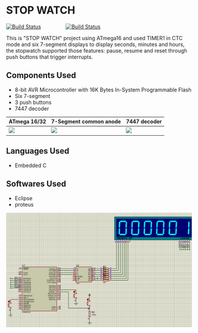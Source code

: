 # STOP WATCH


[![Build Status](https://img.shields.io/badge/C-100%25-green)](https://travis-ci.org/joemccann/dillinger) &nbsp;&nbsp;&nbsp;&nbsp;&nbsp;&nbsp;&nbsp;&nbsp;&nbsp;&nbsp;&nbsp;&nbsp;&nbsp;&nbsp;&nbsp;&nbsp;[![Build Status](https://img.shields.io/badge/commit%20activity-1weeks-blue)](https://travis-ci.org/joemccann/dillinger) &nbsp;&nbsp;&nbsp;&nbsp;&nbsp;&nbsp;&nbsp;&nbsp;
<br />

This is "STOP WATCH" project using ATmega16 and used TIMER1 in CTC mode and six 7-segment displays to display seconds,
minutes and hours, the stopwatch supported those features: pause, resume and reset through push
buttons that trigger interrupts.


## Components Used

- 8-bit AVR Microcontroller with 16K Bytes In-System Programmable Flash
- Six 7-segment
- 3 push buttons
- 7447 decoder 



| ATmega 16/32 | 7-Segment common anode | 7447 decoder |
| ------ | ------ | ------ |
| ![](https://www.electronicwings.com/public/images/user_images/images/ATmega_20160622/ATmega_GPIO/ATmega16_GPIO_Ports_and_Registers-Icon.png) | ![](https://encrypted-tbn0.gstatic.com/images?q=tbn:ANd9GcSEpzDF7_ZLKupq22PoNwgsEBgsrzxWHOi89g&usqp=CAU ) |![](https://cf5.s3.souqcdn.com/item/2018/12/08/42/42/53/93/item_L_42425393_aa347a513892b.jpg ) |



## Languages Used

- Embedded C


## Softwares Used

- Eclipse
- proteus

<p align="center">
  <img alt="gif" src="https://github.com/YasserAhmedMoh/STOP-WATCH/blob/main/image/Screenshot%20(16).png" />
<p>

